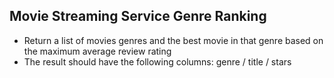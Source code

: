 ## Movie Streaming Service Genre Ranking
- Return a list of movies genres and the best movie in that genre based on the maximum average review rating
- The result should have the following columns: genre / title / stars
